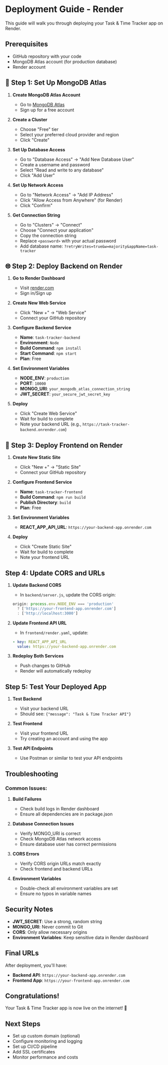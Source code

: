 #  Deployment Guide - Render

This guide will walk you through deploying your Task & Time Tracker app on Render.

##  Prerequisites

- GitHub repository with your code
- MongoDB Atlas account (for production database)
- Render account

## 🔧 Step 1: Set Up MongoDB Atlas

1. **Create MongoDB Atlas Account**
   - Go to [MongoDB Atlas](https://www.mongodb.com/atlas)
   - Sign up for a free account

2. **Create a Cluster**
   - Choose "Free" tier
   - Select your preferred cloud provider and region
   - Click "Create"

3. **Set Up Database Access**
   - Go to "Database Access" → "Add New Database User"
   - Create a username and password
   - Select "Read and write to any database"
   - Click "Add User"

4. **Set Up Network Access**
   - Go to "Network Access" → "Add IP Address"
   - Click "Allow Access from Anywhere" (for Render)
   - Click "Confirm"

5. **Get Connection String**
   - Go to "Clusters" → "Connect"
   - Choose "Connect your application"
   - Copy the connection string
   - Replace `<password>` with your actual password
   - Add database name: `?retryWrites=true&w=majority&appName=task-tracker`

## 🌐 Step 2: Deploy Backend on Render

1. **Go to Render Dashboard**
   - Visit [render.com](https://render.com)
   - Sign in/Sign up

2. **Create New Web Service**
   - Click "New +" → "Web Service"
   - Connect your GitHub repository

3. **Configure Backend Service**
   - **Name**: `task-tracker-backend`
   - **Environment**: `Node`
   - **Build Command**: `npm install`
   - **Start Command**: `npm start`
   - **Plan**: Free

4. **Set Environment Variables**
   - **NODE_ENV**: `production`
   - **PORT**: `10000`
   - **MONGO_URI**: `your_mongodb_atlas_connection_string`
   - **JWT_SECRET**: `your_secure_jwt_secret_key`

5. **Deploy**
   - Click "Create Web Service"
   - Wait for build to complete
   - Note your backend URL (e.g., `https://task-tracker-backend.onrender.com`)

## 🎨 Step 3: Deploy Frontend on Render

1. **Create New Static Site**
   - Click "New +" → "Static Site"
   - Connect your GitHub repository

2. **Configure Frontend Service**
   - **Name**: `task-tracker-frontend`
   - **Build Command**: `npm run build`
   - **Publish Directory**: `build`
   - **Plan**: Free

3. **Set Environment Variables**
   - **REACT_APP_API_URL**: `https://your-backend-app.onrender.com`

4. **Deploy**
   - Click "Create Static Site"
   - Wait for build to complete
   - Note your frontend URL

##  Step 4: Update CORS and URLs

1. **Update Backend CORS**
   - In `backend/server.js`, update the CORS origin:
   ```javascript
   origin: process.env.NODE_ENV === 'production' 
     ? ['https://your-frontend-app.onrender.com']
     : ['http://localhost:3000']
   ```

2. **Update Frontend API URL**
   - In `frontend/render.yaml`, update:
   ```yaml
   - key: REACT_APP_API_URL
     value: https://your-backend-app.onrender.com
   ```

3. **Redeploy Both Services**
   - Push changes to GitHub
   - Render will automatically redeploy

##  Step 5: Test Your Deployed App

1. **Test Backend**
   - Visit your backend URL
   - Should see: `{"message": "Task & Time Tracker API"}`

2. **Test Frontend**
   - Visit your frontend URL
   - Try creating an account and using the app

3. **Test API Endpoints**
   - Use Postman or similar to test your API endpoints

## Troubleshooting

### Common Issues:

1. **Build Failures**
   - Check build logs in Render dashboard
   - Ensure all dependencies are in package.json

2. **Database Connection Issues**
   - Verify MONGO_URI is correct
   - Check MongoDB Atlas network access
   - Ensure database user has correct permissions

3. **CORS Errors**
   - Verify CORS origin URLs match exactly
   - Check frontend and backend URLs

4. **Environment Variables**
   - Double-check all environment variables are set
   - Ensure no typos in variable names

##  Security Notes

- **JWT_SECRET**: Use a strong, random string
- **MONGO_URI**: Never commit to Git
- **CORS**: Only allow necessary origins
- **Environment Variables**: Keep sensitive data in Render dashboard

##  Final URLs

After deployment, you'll have:
- **Backend API**: `https://your-backend-app.onrender.com`
- **Frontend App**: `https://your-frontend-app.onrender.com`

## Congratulations!

Your Task & Time Tracker app is now live on the internet! 🚀

##  Next Steps

- Set up custom domain (optional)
- Configure monitoring and logging
- Set up CI/CD pipeline
- Add SSL certificates
- Monitor performance and costs
